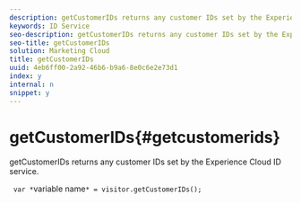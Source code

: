 ```yaml
---
description: getCustomerIDs returns any customer IDs set by the Experience Cloud ID service.
keywords: ID Service
seo-description: getCustomerIDs returns any customer IDs set by the Experience Cloud ID service.
seo-title: getCustomerIDs
solution: Marketing Cloud
title: getCustomerIDs
uuid: 4eb6ff00-2a92-46b6-b9a6-8e0c6e2e73d1
index: y
internal: n
snippet: y
---
```


# getCustomerIDs{#getcustomerids}

getCustomerIDs returns any customer IDs set by the Experience Cloud ID service.

<!--
Is there anything else we can say about this??
-->

` var *`variable name`* = visitor.getCustomerIDs();` 
